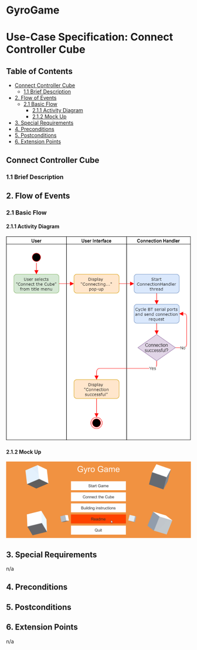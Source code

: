 # GyroGame

# Use-Case Specification: Connect Controller Cube

## Table of Contents
  - [Connect Controller Cube](#connect-controller-cube)
    - [1.1 Brief Description](#11-brief-description)
  - [2. Flow of Events](#2-flow-of-events)
    - [2.1 Basic Flow](#21-basic-flow)
      - [2.1.1 Activity Diagram](#211-activity-diagram)
      - [2.1.2 Mock Up](#212-mock-up)
  - [3. Special Requirements](#3-special-requirements)
  - [4. Preconditions](#4-preconditions)
  - [5. Postconditions](#5-postconditions)
  - [6. Extension Points](#6-extension-points)


## Connect Controller Cube

### 1.1 Brief Description

## 2. Flow of Events

### 2.1 Basic Flow

#### 2.1.1 Activity Diagram

![Connect Controller Cube](./AD_ConnectCube.png)

#### 2.1.2 Mock Up

![Title Menu](../../images/TitleMenu.gif)

## 3. Special Requirements

n/a

## 4. Preconditions

## 5. Postconditions

## 6. Extension Points

n/a